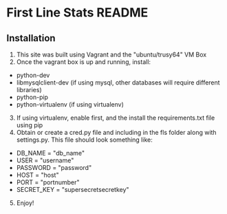 # First Line Stats README

## Installation
1. This site was built using Vagrant and the "ubuntu/trusy64" VM Box
2. Once the vagrant box is up and running, install:
  * python-dev
  * libmysqlclient-dev (if using mysql, other databases will require different libraries)
  * python-pip
  * python-virtualenv (if using virtualenv)
3. If using virtualenv, enable first, and the install the requirements.txt file using pip
4. Obtain or create a cred.py file and including in the fls folder along with settings.py. This file should look something like:
  * DB_NAME = "db_name"
  * USER = "username"
  * PASSWORD = "password"
  * HOST = "host"
  * PORT = "portnumber"
  * SECRET_KEY = "supersecretsecretkey"
5. Enjoy!
